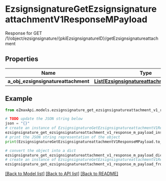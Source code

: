 # EzsignsignatureGetEzsignsignatureattachmentV1ResponseMPayload

Response for GET /1/object/ezsignsignature/{pkiEzsignsignatureID}/getEzsignsignatureattachment

## Properties

Name | Type | Description | Notes
------------ | ------------- | ------------- | -------------
**a_obj_ezsignsignatureattachment** | [**List[EzsignsignatureattachmentResponse]**](EzsignsignatureattachmentResponse.md) |  | 

## Example

```python
from eZmaxApi.models.ezsignsignature_get_ezsignsignatureattachment_v1_response_m_payload import EzsignsignatureGetEzsignsignatureattachmentV1ResponseMPayload

# TODO update the JSON string below
json = "{}"
# create an instance of EzsignsignatureGetEzsignsignatureattachmentV1ResponseMPayload from a JSON string
ezsignsignature_get_ezsignsignatureattachment_v1_response_m_payload_instance = EzsignsignatureGetEzsignsignatureattachmentV1ResponseMPayload.from_json(json)
# print the JSON string representation of the object
print(EzsignsignatureGetEzsignsignatureattachmentV1ResponseMPayload.to_json())

# convert the object into a dict
ezsignsignature_get_ezsignsignatureattachment_v1_response_m_payload_dict = ezsignsignature_get_ezsignsignatureattachment_v1_response_m_payload_instance.to_dict()
# create an instance of EzsignsignatureGetEzsignsignatureattachmentV1ResponseMPayload from a dict
ezsignsignature_get_ezsignsignatureattachment_v1_response_m_payload_from_dict = EzsignsignatureGetEzsignsignatureattachmentV1ResponseMPayload.from_dict(ezsignsignature_get_ezsignsignatureattachment_v1_response_m_payload_dict)
```
[[Back to Model list]](../README.md#documentation-for-models) [[Back to API list]](../README.md#documentation-for-api-endpoints) [[Back to README]](../README.md)


